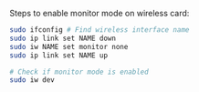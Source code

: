 Steps to enable monitor mode on wireless card:
```bash
sudo ifconfig # Find wireless interface name
sudo ip link set NAME down
sudo iw NAME set monitor none
sudo ip link set NAME up

# Check if monitor mode is enabled
sudo iw dev
```